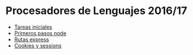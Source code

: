 # Procesadores de Lenguajes 2016/17
- [Tareas iniciales](https://github.com/ULL-ESIT-PL-1617/tareas-iniciales-daniel-alejandro-aduanich)
- [Primeros pasos node](https://github.com/ULL-ESIT-PL-1617/primeros-pasos-en-nodejs-daniel-alejandro-aduanich)
- [Rutas express](https://github.com/ULL-ESIT-PL-1617/estudiar-las-rutas-en-expressjs-daniel-alejandro-aduanich)
- [Cookies y sessions](https://github.com/ULL-ESIT-PL-1617/estudiar-cookies-y-sessions-en-expressjs-daniel-alejandro-aduanich-daniel)
